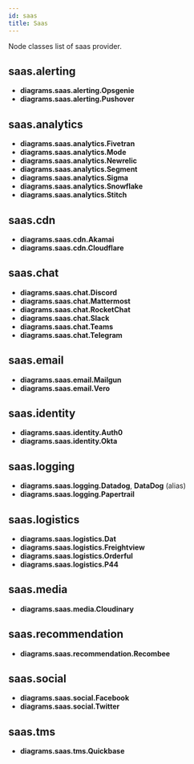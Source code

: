 ```yaml
---
id: saas
title: Saas
---
```


Node classes list of saas provider.

## saas.alerting

- **diagrams.saas.alerting.Opsgenie**
- **diagrams.saas.alerting.Pushover**

## saas.analytics

- **diagrams.saas.analytics.Fivetran**
- **diagrams.saas.analytics.Mode**
- **diagrams.saas.analytics.Newrelic**
- **diagrams.saas.analytics.Segment**
- **diagrams.saas.analytics.Sigma**
- **diagrams.saas.analytics.Snowflake**
- **diagrams.saas.analytics.Stitch**

## saas.cdn

- **diagrams.saas.cdn.Akamai**
- **diagrams.saas.cdn.Cloudflare**

## saas.chat

- **diagrams.saas.chat.Discord**
- **diagrams.saas.chat.Mattermost**
- **diagrams.saas.chat.RocketChat**
- **diagrams.saas.chat.Slack**
- **diagrams.saas.chat.Teams**
- **diagrams.saas.chat.Telegram**

## saas.email

- **diagrams.saas.email.Mailgun**
- **diagrams.saas.email.Vero**

## saas.identity

- **diagrams.saas.identity.Auth0**
- **diagrams.saas.identity.Okta**

## saas.logging

- **diagrams.saas.logging.Datadog**, **DataDog** (alias)
- **diagrams.saas.logging.Papertrail**

## saas.logistics

- **diagrams.saas.logistics.Dat**
- **diagrams.saas.logistics.Freightview**
- **diagrams.saas.logistics.Orderful**
- **diagrams.saas.logistics.P44**

## saas.media

- **diagrams.saas.media.Cloudinary**

## saas.recommendation

- **diagrams.saas.recommendation.Recombee**

## saas.social

- **diagrams.saas.social.Facebook**
- **diagrams.saas.social.Twitter**

## saas.tms

- **diagrams.saas.tms.Quickbase**
